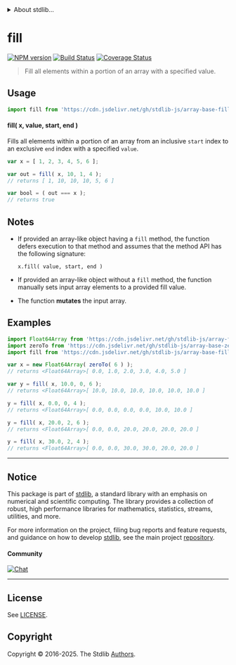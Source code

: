 <!--

@license Apache-2.0

Copyright (c) 2025 The Stdlib Authors.

Licensed under the Apache License, Version 2.0 (the "License");
you may not use this file except in compliance with the License.
You may obtain a copy of the License at

   http://www.apache.org/licenses/LICENSE-2.0

Unless required by applicable law or agreed to in writing, software
distributed under the License is distributed on an "AS IS" BASIS,
WITHOUT WARRANTIES OR CONDITIONS OF ANY KIND, either express or implied.
See the License for the specific language governing permissions and
limitations under the License.

-->


<details>
  <summary>
    About stdlib...
  </summary>
  <p>We believe in a future in which the web is a preferred environment for numerical computation. To help realize this future, we've built stdlib. stdlib is a standard library, with an emphasis on numerical and scientific computation, written in JavaScript (and C) for execution in browsers and in Node.js.</p>
  <p>The library is fully decomposable, being architected in such a way that you can swap out and mix and match APIs and functionality to cater to your exact preferences and use cases.</p>
  <p>When you use stdlib, you can be absolutely certain that you are using the most thorough, rigorous, well-written, studied, documented, tested, measured, and high-quality code out there.</p>
  <p>To join us in bringing numerical computing to the web, get started by checking us out on <a href="https://github.com/stdlib-js/stdlib">GitHub</a>, and please consider <a href="https://opencollective.com/stdlib">financially supporting stdlib</a>. We greatly appreciate your continued support!</p>
</details>

# fill

[![NPM version][npm-image]][npm-url] [![Build Status][test-image]][test-url] [![Coverage Status][coverage-image]][coverage-url] <!-- [![dependencies][dependencies-image]][dependencies-url] -->

> Fill all elements within a portion of an array with a specified value.

<!-- Section to include introductory text. Make sure to keep an empty line after the intro `section` element and another before the `/section` close. -->

<section class="intro">

</section>

<!-- /.intro -->

<!-- Package usage documentation. -->



<section class="usage">

## Usage

```javascript
import fill from 'https://cdn.jsdelivr.net/gh/stdlib-js/array-base-fill@deno/mod.js';
```

#### fill( x, value, start, end )

Fills all elements within a portion of an array from an inclusive `start` index to an exclusive `end` index with a specified `value`.

```javascript
var x = [ 1, 2, 3, 4, 5, 6 ];

var out = fill( x, 10, 1, 4 );
// returns [ 1, 10, 10, 10, 5, 6 ]

var bool = ( out === x );
// returns true
```

</section>

<!-- /.usage -->

<!-- Package usage notes. Make sure to keep an empty line after the `section` element and another before the `/section` close. -->

<section class="notes">

## Notes

-   If provided an array-like object having a `fill` method, the function defers execution to that method and assumes that the method API has the following signature:

    ```text
    x.fill( value, start, end )
    ```

-   If provided an array-like object without a `fill` method, the function manually sets input array elements to a provided fill value.

-   The function **mutates** the input array.

</section>

<!-- /.notes -->

<!-- Package usage examples. -->

<section class="examples">

## Examples

<!-- eslint no-undef: "error" -->

```javascript
import Float64Array from 'https://cdn.jsdelivr.net/gh/stdlib-js/array-float64@deno/mod.js';
import zeroTo from 'https://cdn.jsdelivr.net/gh/stdlib-js/array-base-zero-to@deno/mod.js';
import fill from 'https://cdn.jsdelivr.net/gh/stdlib-js/array-base-fill@deno/mod.js';

var x = new Float64Array( zeroTo( 6 ) );
// returns <Float64Array>[ 0.0, 1.0, 2.0, 3.0, 4.0, 5.0 ]

var y = fill( x, 10.0, 0, 6 );
// returns <Float64Array>[ 10.0, 10.0, 10.0, 10.0, 10.0, 10.0 ]

y = fill( x, 0.0, 0, 4 );
// returns <Float64Array>[ 0.0, 0.0, 0.0, 0.0, 10.0, 10.0 ]

y = fill( x, 20.0, 2, 6 );
// returns <Float64Array>[ 0.0, 0.0, 20.0, 20.0, 20.0, 20.0 ]

y = fill( x, 30.0, 2, 4 );
// returns <Float64Array>[ 0.0, 0.0, 30.0, 30.0, 20.0, 20.0 ]
```

</section>

<!-- /.examples -->

<!-- Section to include cited references. If references are included, add a horizontal rule *before* the section. Make sure to keep an empty line after the `section` element and another before the `/section` close. -->

<section class="references">

</section>

<!-- /.references -->

<!-- Section for related `stdlib` packages. Do not manually edit this section, as it is automatically populated. -->

<section class="related">

</section>

<!-- /.related -->

<!-- Section for all links. Make sure to keep an empty line after the `section` element and another before the `/section` close. -->


<section class="main-repo" >

* * *

## Notice

This package is part of [stdlib][stdlib], a standard library with an emphasis on numerical and scientific computing. The library provides a collection of robust, high performance libraries for mathematics, statistics, streams, utilities, and more.

For more information on the project, filing bug reports and feature requests, and guidance on how to develop [stdlib][stdlib], see the main project [repository][stdlib].

#### Community

[![Chat][chat-image]][chat-url]

---

## License

See [LICENSE][stdlib-license].


## Copyright

Copyright &copy; 2016-2025. The Stdlib [Authors][stdlib-authors].

</section>

<!-- /.stdlib -->

<!-- Section for all links. Make sure to keep an empty line after the `section` element and another before the `/section` close. -->

<section class="links">

[npm-image]: http://img.shields.io/npm/v/@stdlib/array-base-fill.svg
[npm-url]: https://npmjs.org/package/@stdlib/array-base-fill

[test-image]: https://github.com/stdlib-js/array-base-fill/actions/workflows/test.yml/badge.svg?branch=main
[test-url]: https://github.com/stdlib-js/array-base-fill/actions/workflows/test.yml?query=branch:main

[coverage-image]: https://img.shields.io/codecov/c/github/stdlib-js/array-base-fill/main.svg
[coverage-url]: https://codecov.io/github/stdlib-js/array-base-fill?branch=main

<!--

[dependencies-image]: https://img.shields.io/david/stdlib-js/array-base-fill.svg
[dependencies-url]: https://david-dm.org/stdlib-js/array-base-fill/main

-->

[chat-image]: https://img.shields.io/gitter/room/stdlib-js/stdlib.svg
[chat-url]: https://app.gitter.im/#/room/#stdlib-js_stdlib:gitter.im

[stdlib]: https://github.com/stdlib-js/stdlib

[stdlib-authors]: https://github.com/stdlib-js/stdlib/graphs/contributors

[umd]: https://github.com/umdjs/umd
[es-module]: https://developer.mozilla.org/en-US/docs/Web/JavaScript/Guide/Modules

[deno-url]: https://github.com/stdlib-js/array-base-fill/tree/deno
[deno-readme]: https://github.com/stdlib-js/array-base-fill/blob/deno/README.md
[umd-url]: https://github.com/stdlib-js/array-base-fill/tree/umd
[umd-readme]: https://github.com/stdlib-js/array-base-fill/blob/umd/README.md
[esm-url]: https://github.com/stdlib-js/array-base-fill/tree/esm
[esm-readme]: https://github.com/stdlib-js/array-base-fill/blob/esm/README.md
[branches-url]: https://github.com/stdlib-js/array-base-fill/blob/main/branches.md

[stdlib-license]: https://raw.githubusercontent.com/stdlib-js/array-base-fill/main/LICENSE

</section>

<!-- /.links -->
